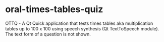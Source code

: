 # oral-times-tables-quiz
OTTQ - A Qt Quick application that tests times tables aka multiplication tables up to 100 x 100 using speech synthesis (Qt TextToSpeech module). The text form of a question is not shown.
